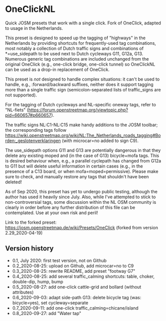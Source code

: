 # OneClickNL
Quick JOSM presets that work with a single click. Fork of OneClick, adapted to usage in the Netherlands.

This preset is designed to speed up the tagging of "highways" in the Netherlands by providing shortcuts for frequently-used tag combinations, most notably a collection of Dutch traffic signs and combinations of *=use_sidepath to be used next to Dutch cycleways G11, G12a, G13.  Numerous generic tag combinations are included unchanged from the original OneClick (e.g., one-click bridge, one-click tunnel) so OneClickNL can be used as a drop-in replacement of OneClick.

This preset is _not_ designed to handle complex situations: it can't be used to handle, e.g., :forward/backward suffixes, neither does it support tagging more than a single traffic sign (semicolon-separated lists of traffic_signs are not supported).

For the tagging of Dutch cycleways and NL-specific oneway tags, refer to "NL-fiets" (https://forum.openstreetmap.org/viewtopic.php?pid=660657#p660657).

The traffic signs NL:C1-NL:C15 make handy additions to the JOSM toolbar; the corresponding tags follow https://wiki.openstreetmap.org/wiki/NL:The_Netherlands_roads_tagging#Borden:_geslotenverklaringen (with microcar=no added to sign C9).

The use_sidepath options G11 and G13 are potentially dangerous in that they delete any existing moped and (in the case of G13) bicycle+mofa tags.  This is desired behaviour when, e.g., a parallel cyclepath has changed from G12a to G11 but will delete useful information in certain cases (e.g., in the presence of a C13 board, or when mofa=moped=permissive).  Please make sure to check, and manually restore any tags that shouldn't have been deleted!

As of Sep 2020, this preset has yet to undergo public testing, although the author has used it heavily since July.  Also, while I've attempted to stick to non-controversial tags, some discussion within the NL OSM community is clearly in order before any further distribution of this file can be contemplated.  Use at your own risk and peril!
 

Link to the forked preset: https://josm.openstreetmap.de/wiki/Presets/OneClick (forked from version 2.29_2020-04-19)


## Version history
* 0.1, July 2020: first test version, not on Github
* 0.2_2020-08-25: upload on Github, add microcar=no to C9
* 0.3_2020-08-25: rewrite README, add preset "footway G7"
* 0.4_2020-08-25: add several traffic_calming shortcuts: table, choker, double-dip, hump, bump
* 0.5_2020-08-27: add one-click cattle-grid and bollard (without attributes)
* 0.6_2020-09-03: adapt side-path G13: delete bicycle tag (was: bicycle=yes), set cycleway=separate
* 0.7_2020-09-11: add one-click traffic_calming=chicane/island
* 0.8_2020-09-27: add "Water tap"
